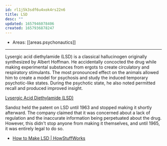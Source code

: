 ```yaml
---
id: rl1j5k3sdf6u4xok4rs22n6
title: LSD
desc: ""
updated: 1657946078406
created: 1657936878247
---
```


- Areas: [[areas.psychonautics]]

---

Lysergic acid diethylamide (LSD) is a classical hallucinogen originally synthesized by Albert Hoffman. He accidentally concocted the drug while making experimental substances from ergots to create circulatory and respiratory stimulants. The most pronounced effect on the animals allowed him to create a model for psychosis and study the induced temporary psychotic-like states. During the psychotic state, he also noted permitted recall and produced improved insight.

[Lysergic Acid Diethylamide (LSD)](https://www.ncbi.nlm.nih.gov/books/NBK482407/)

Sandoz held the patent on LSD until 1963 and stopped making it shortly afterward. The company claimed that it was concerned about a lack of regulation and the inaccurate information being perpetuated about the drug. However, this didn't stop anyone from making it themselves, and until 1965, it was entirely legal to do so.

- [How to Make LSD | HowStuffWorks](https://science.howstuffworks.com/lsd2.htm)
